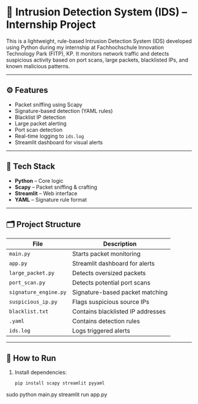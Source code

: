 # 🔐 Intrusion Detection System (IDS) – Internship Project

This is a lightweight, rule-based Intrusion Detection System (IDS) developed using Python during my internship at Fachhochschule Innovation Technology Park (FITP), KP. It monitors network traffic and detects suspicious activity based on port scans, large packets, blacklisted IPs, and known malicious patterns.

---

## ⚙️ Features

- Packet sniffing using Scapy
- Signature-based detection (YAML rules)
- Blacklist IP detection
- Large packet alerting
- Port scan detection
- Real-time logging to `ids.log`
- Streamlit dashboard for visual alerts

---

## 🧰 Tech Stack

- **Python** – Core logic
- **Scapy** – Packet sniffing & crafting
- **Streamlit** – Web interface
- **YAML** – Signature rule format

---

## 🗂 Project Structure

| File               | Description                             |
|--------------------|-----------------------------------------|
| `main.py`          | Starts packet monitoring                |
| `app.py`           | Streamlit dashboard for alerts          |
| `large_packet.py`  | Detects oversized packets               |
| `port_scan.py`     | Detects potential port scans            |
| `signature_engine.py` | Signature-based packet matching     |
| `suspicious_ip.py` | Flags suspicious source IPs             |
| `blacklist.txt`    | Contains blacklisted IP addresses       |
| `.yaml`            | Contains detection rules                |
| `ids.log`          | Logs triggered alerts                   |

---

## 🚀 How to Run

1. Install dependencies:
   ```bash
   pip install scapy streamlit pyyaml
sudo python main.py
streamlit run app.py
